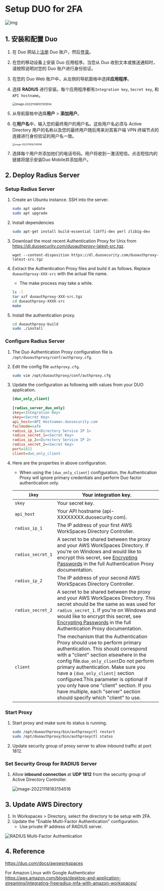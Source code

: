 # Setup DUO for 2FA



![img](https://raw.githubusercontent.com/qinjie/picgo-images-2/master/img/Picture1-11.png)


## 1. 安装和配置 Duo

1. 在 Duo 网站上[注册](https://signup.duo.com/) Duo 账户，然后[登录](https://admin.duosecurity.com/login?next=%2F)。

2. 在您的移动设备上安装 Duo 应用程序。当您从 Duo 收到文本或推送通知时，请按照说明对您的 Duo 账户进行身份验证。

3. 在您的 Duo Web 账户中，从左侧的导航窗格中选择**应用程序**。

4. 选择 **RADIUS** 进行安装。每个应用程序都有`Integration key`, `Secret key`, 和`API hostname`。

   <img src="https://raw.githubusercontent.com/qinjie/picgo-images-2/master/img/image-20221108101105514.png" alt="image-20221108101105514" style="zoom:67%;" />

5. 从导航窗格中选择**用户** > **添加用户**。

6. 在**用户名**中，输入您的最终用户的用户名。这些用户名必须与 Active Directory 用户的名称以及您的最终用户随后用来对其客户端 VPN 终端节点的连接进行身份验证的用户名一致。

   <img src="https://raw.githubusercontent.com/qinjie/picgo-images-2/master/img/image-20221118182749198.png" alt="image-20221118182749198" style="zoom: 50%;" />

7. 选择每个用户并添加他们的电话号码。用户将收到一激活短信。点击短信内的链接将提示安装Duo Mobile并添加用户。



## 2. Deploy Radius Server

### Setup Radius Server

1. Create an Ubuntu instance. SSH into the server.

   ```bash
   sudo apt update
   sudo apt upgrade
   ```

2. Install dependencies

   ```bash
   sudo apt-get install build-essential libffi-dev perl zlib1g-dev
   ```

3. Download the most recent Authentication Proxy for Unix from https://dl.duosecurity.com/duoauthproxy-latest-src.tgz.

   ```
   wget --content-disposition https://dl.duosecurity.com/duoauthproxy-latest-src.tgz
   ```

4. Extract the Authentication Proxy files and build it as follows. Replace `duoauthproxy-XXX-src` with the actual file name.

   * The make process may take a while.

   ```bash
   ls -l
   tar xzf duoauthproxy-XXX-src.tgz
   cd duoauthproxy-XXXX-src
   make
   ```

5. Install the authentication proxy. 

   ```bash
   cd duoauthproxy-build
   sudo ./install
   ```



### Configure Radius Server

1. The Duo Authentication Proxy configuration file is `/opt/duoauthproxy/conf/authproxy.cfg`.

2. Edit the config file `authproxy.cfg`. 

   ```bash
   sudo vim /opt/duoauthproxy/conf/authproxy.cfg
   ```

3. Update the configuration as following with values from your DUO application.

   ```ini
   [duo_only_client]
    
   [radius_server_duo_only]
   ikey=<Integration Key>
   skey=<Secret Key>
   api_host=<API Hostname>.duosecurity.com
   failmode=safe
   radius_ip_1=<Directory Service IP 1>
   radius_secret_1=<Secret Key>
   radius_ip_2=<Directory Service IP 2>
   radius_secret_2=<Secret Key>
   port=1812
   client=duo_only_client
   ```

4. Here are the properties in above configuration.

   * When using the `[duo_only_client]` configuration, the Authentication Proxy will ignore primary credentials and perform Duo factor authentication only.

   | `ikey`            | Your integration key.                                        |
   | ----------------- | ------------------------------------------------------------ |
   | `skey`            | Your secret key.                                             |
   | `api_host`        | Your API hostname (api-XXXXXXXX.duosecurity.com).            |
   | `radius_ip_1`     | The IP address of your first AWS WorkSpaces Directory Controller. |
   | `radius_secret_1` | A secret to be shared between the proxy and your AWS WorkSpaces Directory. If you're on Windows and would like to encrypt this secret, see [Encrypting Passwords](https://duo.com/docs/authproxy-reference#encrypting-passwords) in the full Authentication Proxy documentation. |
   | `radius_ip_2`     | The IP address of your second AWS WorkSpaces Directory Controller. |
   | `radius_secret_2` | A secret to be shared between the proxy and your AWS WorkSpaces Directory. This secret should be the same as was used for `radius_secret_1`. If you're on Windows and would like to encrypt this secret, see [Encrypting Passwords](https://duo.com/docs/authproxy-reference#encrypting-passwords) in the full Authentication Proxy documentation. |
   | `client`          | The mechanism that the Authentication Proxy should use to perform primary authentication. This should correspond with a "client" section elsewhere in the config file.`duo_only_client`Do not perform primary authentication. Make sure you have a `[duo_only_client]` section configured.This parameter is optional if you only have one "client" section. If you have multiple, each "server" section should specify which "client" to use. |

### Start Proxy

1. Start proxy and make sure its status is running.

   ```bash
   sudo /opt/duoauthproxy/bin/authproxyctl restart
   sudo /opt/duoauthproxy/bin/authproxyctl status
   ```

2. Update security group of proxy server to allow inbound traffic at port 1812.



### Set Security Group for RADIUS Server

1. Allow **inbound connection** at **UDP 1812** from the security group of Active Directory Controller.

   ![image-20221118183154516](https://raw.githubusercontent.com/qinjie/picgo-images-2/master/img/image-20221118183154516.png)

   

## 3. Update AWS Directory

1. In Workspaces > Directory, select the directory to be setup with 2FA.
2. Update the "Enable Multi-Factor Authentication" configuration.
   * Use private IP address of RADIUS server.

![RADIUS Multi-Factor Authentication](https://raw.githubusercontent.com/qinjie/picgo-images-2/master/img/awsws-radius-server.png)




## 4. Reference

https://duo.com/docs/awsworkspaces

For Amazon Linux with Google Authenticator https://aws.amazon.com/blogs/desktop-and-application-streaming/integrating-freeradius-mfa-with-amazon-workspaces/



